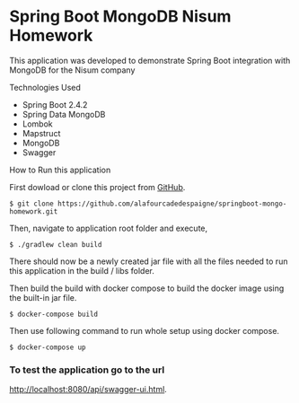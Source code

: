 # Spring Boot MongoDB Nisum Homework

This application was developed to demonstrate Spring Boot integration with MongoDB for the Nisum company

Technologies Used

- Spring Boot 2.4.2
- Spring Data MongoDB
- Lombok
- Mapstruct
- MongoDB
- Swagger

How to Run this application

First dowload or clone this project from [GitHub](https://github.com/alafourcadedespaigne/springboot-mongo-homework).

```shell
$ git clone https://github.com/alafourcadedespaigne/springboot-mongo-homework.git
```

Then, navigate to application root folder and execute,

```shell
$ ./gradlew clean build
```

There should now be a newly created jar file with all the files needed to run this application in the build / libs folder.

Then build the build with docker compose to build the docker image using the built-in jar file.

```shell
$ docker-compose build
```

Then use following command to run whole setup using docker compose.

```shell
$ docker-compose up
```

### To test the application go to the url

[http://localhost:8080/api/swagger-ui.html](http://localhost:8080/api/swagger-ui.html).
